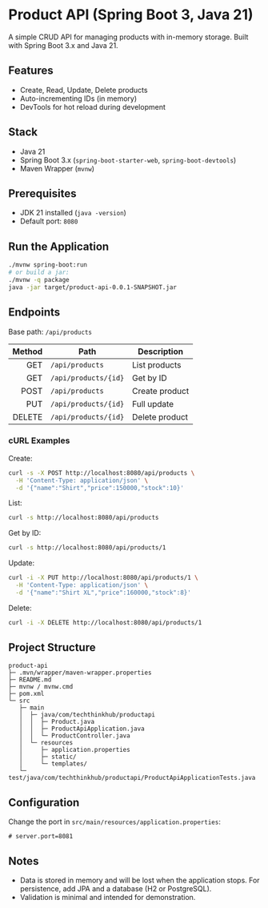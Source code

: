 # Product API (Spring Boot 3, Java 21)

A simple CRUD API for managing products with in-memory storage.
Built with Spring Boot 3.x and Java 21.

## Features
- Create, Read, Update, Delete products
- Auto-incrementing IDs (in memory)
- DevTools for hot reload during development

## Stack
- Java 21
- Spring Boot 3.x (`spring-boot-starter-web`, `spring-boot-devtools`)
- Maven Wrapper (`mvnw`)

## Prerequisites
- JDK 21 installed (`java -version`)
- Default port: `8080`

## Run the Application
```bash
./mvnw spring-boot:run
# or build a jar:
./mvnw -q package
java -jar target/product-api-0.0.1-SNAPSHOT.jar
````

## Endpoints

Base path: `/api/products`

| Method | Path                 | Description    |
| -----: | -------------------- | -------------- |
|    GET | `/api/products`      | List products  |
|    GET | `/api/products/{id}` | Get by ID      |
|   POST | `/api/products`      | Create product |
|    PUT | `/api/products/{id}` | Full update    |
| DELETE | `/api/products/{id}` | Delete product |

### cURL Examples

Create:

```bash
curl -s -X POST http://localhost:8080/api/products \
  -H 'Content-Type: application/json' \
  -d '{"name":"Shirt","price":150000,"stock":10}'
```

List:

```bash
curl -s http://localhost:8080/api/products
```

Get by ID:

```bash
curl -s http://localhost:8080/api/products/1
```

Update:

```bash
curl -i -X PUT http://localhost:8080/api/products/1 \
  -H 'Content-Type: application/json' \
  -d '{"name":"Shirt XL","price":160000,"stock":8}'
```

Delete:

```bash
curl -i -X DELETE http://localhost:8080/api/products/1
```

## Project Structure

```
product-api
├─ .mvn/wrapper/maven-wrapper.properties
├─ README.md
├─ mvnw / mvnw.cmd
├─ pom.xml
└─ src
   ├─ main
   │  ├─ java/com/techthinkhub/productapi
   │  │  ├─ Product.java
   │  │  ├─ ProductApiApplication.java
   │  │  └─ ProductController.java
   │  └─ resources
   │     ├─ application.properties
   │     ├─ static/
   │     └─ templates/
   └─ test/java/com/techthinkhub/productapi/ProductApiApplicationTests.java
```

## Configuration

Change the port in `src/main/resources/application.properties`:

```properties
# server.port=8081
```

## Notes

* Data is stored in memory and will be lost when the application stops. For persistence, add JPA and a database (H2 or PostgreSQL).
* Validation is minimal and intended for demonstration.